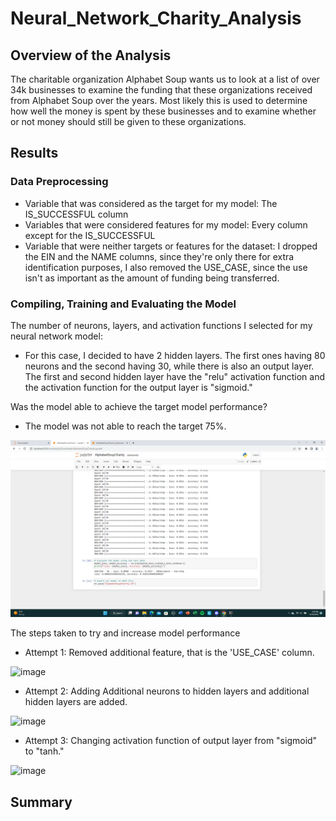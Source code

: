 # Neural_Network_Charity_Analysis

## Overview of the Analysis 
The charitable organization Alphabet Soup wants us to look at a list of over 34k businesses to examine the funding that these organizations received from Alphabet Soup over the years. Most likely this is used to determine how well the money is spent by these businesses and to examine whether or not money should still be given to these organizations.

## Results 

### Data Preprocessing 

- Variable that was considered as the target for my model: The IS_SUCCESSFUL column
- Variables that were considered features for my model: Every column except for the IS_SUCCESSFUL
- Variable that were neither targets or features for the dataset: I dropped the EIN and the NAME columns, since they're only there for extra identification purposes, I also removed the USE_CASE, since the use isn't as important as the amount of funding being transferred.

### Compiling, Training and Evaluating the Model

The number of neurons, layers, and activation functions I selected for my neural network model:
- For this case, I decided to have 2 hidden layers. The first ones having 80 neurons and the second having 30, while there is also an output layer. The first and second hidden layer have the "relu" activation function and the activation function for the output layer is "sigmoid."


Was the model able to achieve the target model performance?
- The model was not able to reach the target 75%.

![image](https://github.com/CharlesBootCamp/Neural_Network_Charity_Analysis/blob/main/Resources/Deliverable%202.png)

The steps taken to try and increase model performance

- Attempt 1: Removed additional feature, that is the 'USE_CASE' column. 

![image]()

-  Attempt 2: Adding Additional neurons to hidden layers and additional hidden layers are added. 

![image]()

- Attempt 3: Changing activation function of output layer from "sigmoid" to "tanh." 

![image]()

## Summary 

